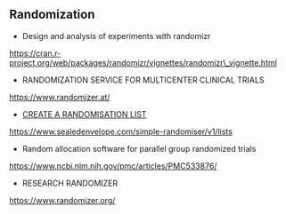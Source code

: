 ## Randomization

* Design and analysis of experiments with randomizr

https://cran.r-project.org/web/packages/randomizr/vignettes/randomizr\_vignette.html

* RANDOMIZATION SERVICE FOR MULTICENTER CLINICAL TRIALS

https://www.randomizer.at/

* [CREATE A RANDOMISATION LIST](https://www.sealedenvelope.com/simple-randomiser/v1/lists)

https://www.sealedenvelope.com/simple-randomiser/v1/lists

* Random allocation software for parallel group randomized trials

https://www.ncbi.nlm.nih.gov/pmc/articles/PMC533876/

* RESEARCH RANDOMIZER

https://www.randomizer.org/



